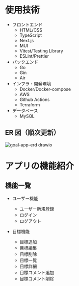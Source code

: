 # 使用技術

- フロントエンド
  - HTML/CSS
  - TypeScript
  - Next.js
  - MUI
  - Vitest/Testing Library
  - ESLint/Prettier
- バックエンド
  - Go
  - Gin
  - Air
- インフラ・開発環境
  - Docker/Docker-compose
  - AWS
  - Github Actions
  - Terraform
- データベース
  - MySQL

## ER 図（順次更新）

![goal-app-erd drawio](https://github.com/YusukeSakuraba/goal-app/assets/69101210/0273e96f-6d50-4e1e-bf8d-f3b93e33f315)

# アプリの機能紹介

## 機能一覧

- ユーザー機能

  - ユーザー新規登録
  - ログイン
  - ログアウト

- 目標機能
  - 目標追加
  - 目標編集
  - 目標削除
  - 目標一覧
  - 目標詳細
  - 目標コメント追加
  - 目標コメント削除
